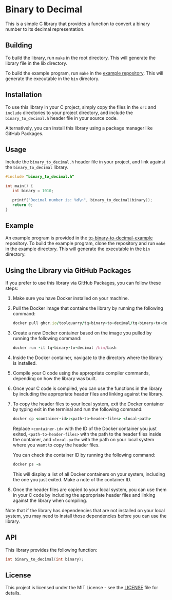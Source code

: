 # Binary to Decimal

This is a simple C library that provides a function to convert a binary number to its decimal representation.

## Building

To build the library, run `make` in the root directory. This will generate the library file in the lib directory.

To build the example program, run `make` in the [example repository](#example). This will generate the executable in the `bin` directory.

## Installation

To use this library in your C project, simply copy the files in the `src` and `include` directories to your project directory, and include the `binary_to_decimal.h` header file in your source code.

Alternatively, you can install this library using a package manager like GitHub Packages.

## Usage

Include the `binary_to_decimal.h` header file in your project, and link against the `binary_to_decimal` library.

```c
#include "binary_to_decimal.h"

int main() {
   int binary = 1010;

   printf("Decimal number is: %d\n", binary_to_decimal(binary));
   return 0;
}
```

## Example

An example program is provided in the [tq-binary-to-decimal-example](https://github.com/toolquarry/tq-binary-to-decimal-example) repository. To build the example program, clone the repository and run `make` in the example directory. This will generate the executable in the `bin` directory.

## Using the Library via GitHub Packages

If you prefer to use this library via GitHub Packages, you can follow these steps:

1. Make sure you have Docker installed on your machine.

2. Pull the Docker image that contains the library by running the following command:

   ```ruby
   docker pull ghcr.io/toolquarry/tq-binary-to-decimal/tq-binary-to-decimal:latest
   ```

3. Create a new Docker container based on the image you pulled by running the following command:

   ```ruby
   docker run -it tq-binary-to-decimal /bin/bash
   ```

4. Inside the Docker container, navigate to the directory where the library is installed.

5. Compile your C code using the appropriate compiler commands, depending on how the library was built.

6. Once your C code is compiled, you can use the functions in the library by including the appropriate header files and linking against the library.

7. To copy the header files to your local system, exit the Docker container by typing exit in the terminal and run the following command:

   ```ruby
   docker cp <container-id>:<path-to-header-files> <local-path>
   ```

   Replace `<container-id>` with the ID of the Docker container you just exited, `<path-to-header-files>` with the path to the header files inside the container, and `<local-path>` with the path on your local system where you want to copy the header files.

   You can check the container ID by running the following command:

   ```ruby
   docker ps -a
   ```

   This will display a list of all Docker containers on your system, including the one you just exited. Make a note of the container ID.

8. Once the header files are copied to your local system, you can use them in your C code by including the appropriate header files and linking against the library when compiling.

Note that if the library has dependencies that are not installed on your local system, you may need to install those dependencies before you can use the library.

## API

This library provides the following function:

```c
int binary_to_decimal(int binary);
```

## License

This project is licensed under the MIT License - see the [LICENSE](LICENSE) file for details.
